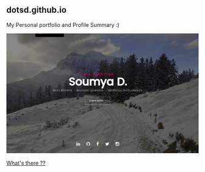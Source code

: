 ## dotsd.github.io

My Personal portfolio and Profile Summary :)



![](dotsd_web.png)



[What's there ??](https://dotsd.github.io/)
